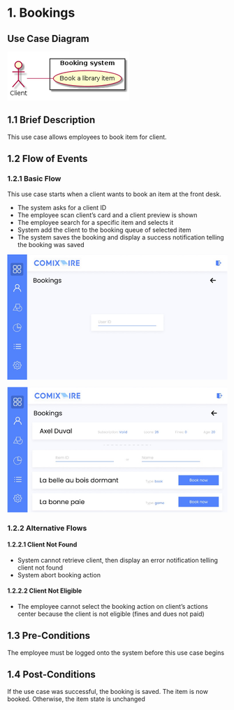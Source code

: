 # 1. Bookings

## Use Case Diagram

![Use Case Diagram](./booking.png)

## 1.1 Brief Description

This use case allows employees to book item for client.

## 1.2 Flow of Events

### 1.2.1 Basic Flow

This use case starts when a client wants to book an item at the front desk.

* The system asks for a client ID
* The employee scan client’s card and a client preview is shown
* The employee search for a specific item and selects it
* System add the client to the booking queue of selected item
* The system saves the booking and display a success notification telling the booking was saved

![Page display input for client id](./Book1.jpg)

![Page display client information and items to book](./Book2.jpg)

### 1.2.2 Alternative Flows

#### 1.2.2.1 Client Not Found

* System cannot retrieve client, then display an error notification telling client not found
* System abort booking action

#### 1.2.2.2 Client Not Eligible

* The employee cannot select the booking action on client’s actions center because the client is not eligible (fines and dues not paid)

## 1.3 Pre-Conditions

The employee must be logged onto the system before this use case begins

## 1.4 Post-Conditions

If the use case was successful, the booking is saved. The item is now booked. Otherwise, the item state is unchanged

